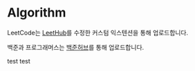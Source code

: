 # Algorithm

LeetCode는 [LeetHub](https://chrome.google.com/webstore/detail/leethub/aciombdipochlnkbpcbgdpjffcfdbggi)를 수정한 커스텀 익스텐션을 통해 업로드합니다.  

백준과 프로그래머스는 [백준허브](https://chrome.google.com/webstore/detail/%EB%B0%B1%EC%A4%80%ED%97%88%EB%B8%8Cbaekjoonhub/ccammcjdkpgjmcpijpahlehmapgmphmk?hl=ko)를 통해 업로드합니다.

test test
